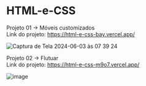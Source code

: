 # HTML-e-CSS

Projeto 01 -> Móveis customizados <br/>
Link do projeto: https://html-e-css-bay.vercel.app/

![Captura de Tela 2024-06-03 às 07 39 24](https://github.com/Matheus-Neris-Rocha/HTML-e-CSS/assets/171521660/a63220b3-fd93-4662-9ec8-3bf67381984d)

Projeto 02 -> Flutuar <br/>
Link do projeto: https://html-e-css-m9o7.vercel.app/

![image](https://github.com/Matheus-Neris-Rocha/HTML-e-CSS/assets/171521660/136d9999-e19e-4425-8ebf-fe91c200ddd6)
